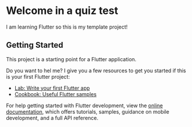 # Welcome in a quiz test

I am learning Flutter so this is my template project!

## Getting Started

This project is a starting point for a Flutter application.

Do you want to hel me? I give you a few resources to get you started if this is your first Flutter project:

- [Lab: Write your first Flutter app](https://docs.flutter.dev/get-started/codelab)
- [Cookbook: Useful Flutter samples](https://docs.flutter.dev/cookbook)

For help getting started with Flutter development, view the
[online documentation](https://docs.flutter.dev/), which offers tutorials,
samples, guidance on mobile development, and a full API reference.
